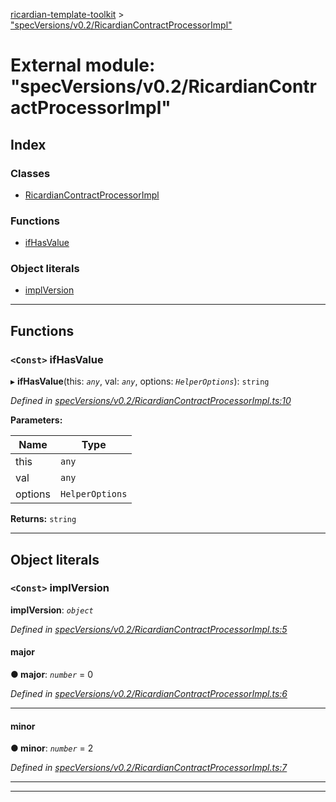 [ricardian-template-toolkit](../README.md) > ["specVersions/v0.2/RicardianContractProcessorImpl"](../modules/_specversions_v0_2_ricardiancontractprocessorimpl_.md)

# External module: "specVersions/v0.2/RicardianContractProcessorImpl"

## Index

### Classes

* [RicardianContractProcessorImpl](../classes/_specversions_v0_2_ricardiancontractprocessorimpl_.ricardiancontractprocessorimpl.md)

### Functions

* [ifHasValue](_specversions_v0_2_ricardiancontractprocessorimpl_.md#ifhasvalue)

### Object literals

* [implVersion](_specversions_v0_2_ricardiancontractprocessorimpl_.md#implversion)

---

## Functions

<a id="ifhasvalue"></a>

### `<Const>` ifHasValue

▸ **ifHasValue**(this: *`any`*, val: *`any`*, options: *`HelperOptions`*): `string`

*Defined in [specVersions/v0.2/RicardianContractProcessorImpl.ts:10](https://github.com/EOSIO/ricardian-template-toolkit/blob/51ffd5b/src/specVersions/v0.2/RicardianContractProcessorImpl.ts#L10)*

**Parameters:**

| Name | Type |
| ------ | ------ |
| this | `any` |
| val | `any` |
| options | `HelperOptions` |

**Returns:** `string`

___

## Object literals

<a id="implversion"></a>

### `<Const>` implVersion

**implVersion**: *`object`*

*Defined in [specVersions/v0.2/RicardianContractProcessorImpl.ts:5](https://github.com/EOSIO/ricardian-template-toolkit/blob/51ffd5b/src/specVersions/v0.2/RicardianContractProcessorImpl.ts#L5)*

<a id="implversion.major"></a>

####  major

**● major**: *`number`* = 0

*Defined in [specVersions/v0.2/RicardianContractProcessorImpl.ts:6](https://github.com/EOSIO/ricardian-template-toolkit/blob/51ffd5b/src/specVersions/v0.2/RicardianContractProcessorImpl.ts#L6)*

___
<a id="implversion.minor"></a>

####  minor

**● minor**: *`number`* = 2

*Defined in [specVersions/v0.2/RicardianContractProcessorImpl.ts:7](https://github.com/EOSIO/ricardian-template-toolkit/blob/51ffd5b/src/specVersions/v0.2/RicardianContractProcessorImpl.ts#L7)*

___

___

